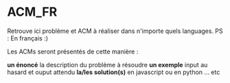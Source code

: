 # ACM_FR
Retrouve ici problème et ACM à réaliser dans n'importe quels languages. 
PS : En français :)

Les ACMs seront présentés de cette manière :

**un énoncé**
la description du problème à résoudre
**un exemple**
input au hasard et ouput attendu
**la/les solution(s)**
en javascript ou en python ... etc

